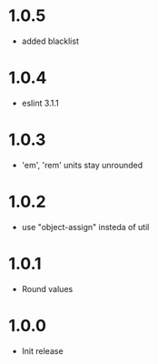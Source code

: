 # 1.0.5

-   added blacklist

# 1.0.4

-   eslint 3.1.1

# 1.0.3

-   'em', 'rem' units stay unrounded

# 1.0.2

-   use "object-assign" insteda of util

# 1.0.1

-   Round values

# 1.0.0

-   Init release
